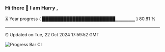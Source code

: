### Hi there 👋 I am Harry , 

⏳ Year progress { ████████████████████████▁▁▁▁▁▁ } 80.81 %

---

⏰ Updated on Tue, 22 Oct 2024 17:59:52 GMT

![Progress Bar CI](https://github.com/duykhang68/duykhang68/workflows/Progress%20Bar%20CI/badge.svg)
